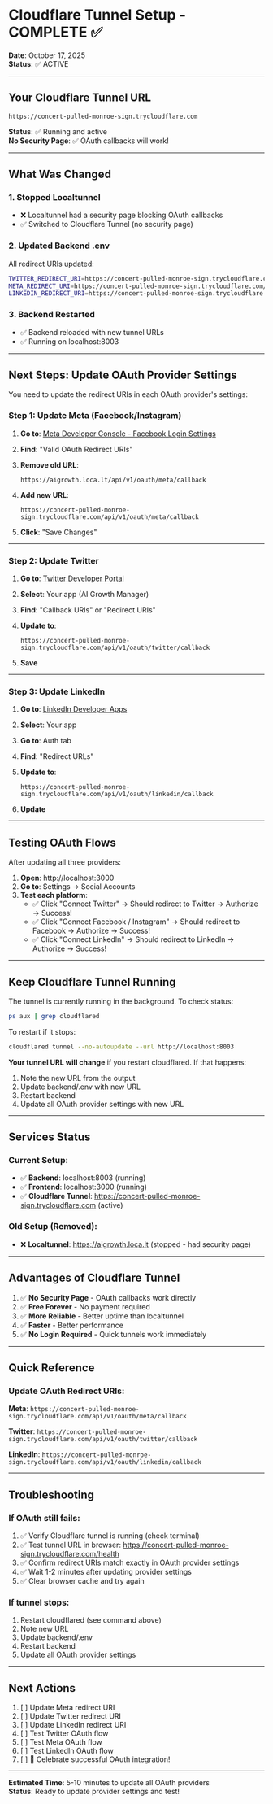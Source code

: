 # Cloudflare Tunnel Setup - COMPLETE ✅

**Date**: October 17, 2025  
**Status**: ✅ ACTIVE

---

## Your Cloudflare Tunnel URL

```
https://concert-pulled-monroe-sign.trycloudflare.com
```

**Status**: ✅ Running and active  
**No Security Page**: ✅ OAuth callbacks will work!

---

## What Was Changed

### 1. Stopped Localtunnel
- ❌ Localtunnel had a security page blocking OAuth callbacks
- ✅ Switched to Cloudflare Tunnel (no security page)

### 2. Updated Backend .env
All redirect URIs updated:

```bash
TWITTER_REDIRECT_URI=https://concert-pulled-monroe-sign.trycloudflare.com/api/v1/oauth/twitter/callback
META_REDIRECT_URI=https://concert-pulled-monroe-sign.trycloudflare.com/api/v1/oauth/meta/callback
LINKEDIN_REDIRECT_URI=https://concert-pulled-monroe-sign.trycloudflare.com/api/v1/oauth/linkedin/callback
```

### 3. Backend Restarted
- ✅ Backend reloaded with new tunnel URLs
- ✅ Running on localhost:8003

---

## Next Steps: Update OAuth Provider Settings

You need to update the redirect URIs in each OAuth provider's settings:

### Step 1: Update Meta (Facebook/Instagram)

1. **Go to**: [Meta Developer Console - Facebook Login Settings](https://developers.facebook.com/apps/4284592478453354/fb-login/settings/)

2. **Find**: "Valid OAuth Redirect URIs"

3. **Remove old URL**:
   ```
   https://aigrowth.loca.lt/api/v1/oauth/meta/callback
   ```

4. **Add new URL**:
   ```
   https://concert-pulled-monroe-sign.trycloudflare.com/api/v1/oauth/meta/callback
   ```

5. **Click**: "Save Changes"

---

### Step 2: Update Twitter

1. **Go to**: [Twitter Developer Portal](https://developer.twitter.com/en/portal/projects-and-apps)

2. **Select**: Your app (AI Growth Manager)

3. **Find**: "Callback URIs" or "Redirect URIs"

4. **Update to**:
   ```
   https://concert-pulled-monroe-sign.trycloudflare.com/api/v1/oauth/twitter/callback
   ```

5. **Save**

---

### Step 3: Update LinkedIn

1. **Go to**: [LinkedIn Developer Apps](https://www.linkedin.com/developers/apps)

2. **Select**: Your app

3. **Go to**: Auth tab

4. **Find**: "Redirect URLs"

5. **Update to**:
   ```
   https://concert-pulled-monroe-sign.trycloudflare.com/api/v1/oauth/linkedin/callback
   ```

6. **Update**

---

## Testing OAuth Flows

After updating all three providers:

1. **Open**: http://localhost:3000
2. **Go to**: Settings → Social Accounts
3. **Test each platform**:
   - ✅ Click "Connect Twitter" → Should redirect to Twitter → Authorize → Success!
   - ✅ Click "Connect Facebook / Instagram" → Should redirect to Facebook → Authorize → Success!
   - ✅ Click "Connect LinkedIn" → Should redirect to LinkedIn → Authorize → Success!

---

## Keep Cloudflare Tunnel Running

The tunnel is currently running in the background. To check status:

```bash
ps aux | grep cloudflared
```

To restart if it stops:

```bash
cloudflared tunnel --no-autoupdate --url http://localhost:8003
```

**Your tunnel URL will change** if you restart cloudflared. If that happens:
1. Note the new URL from the output
2. Update backend/.env with new URL
3. Restart backend
4. Update all OAuth provider settings with new URL

---

## Services Status

### Current Setup:
- ✅ **Backend**: localhost:8003 (running)
- ✅ **Frontend**: localhost:3000 (running)
- ✅ **Cloudflare Tunnel**: https://concert-pulled-monroe-sign.trycloudflare.com (active)

### Old Setup (Removed):
- ❌ **Localtunnel**: https://aigrowth.loca.lt (stopped - had security page)

---

## Advantages of Cloudflare Tunnel

1. ✅ **No Security Page** - OAuth callbacks work directly
2. ✅ **Free Forever** - No payment required
3. ✅ **More Reliable** - Better uptime than localtunnel
4. ✅ **Faster** - Better performance
5. ✅ **No Login Required** - Quick tunnels work immediately

---

## Quick Reference

### Update OAuth Redirect URIs:

**Meta**: `https://concert-pulled-monroe-sign.trycloudflare.com/api/v1/oauth/meta/callback`

**Twitter**: `https://concert-pulled-monroe-sign.trycloudflare.com/api/v1/oauth/twitter/callback`

**LinkedIn**: `https://concert-pulled-monroe-sign.trycloudflare.com/api/v1/oauth/linkedin/callback`

---

## Troubleshooting

### If OAuth still fails:
1. ✅ Verify Cloudflare tunnel is running (check terminal)
2. ✅ Test tunnel URL in browser: https://concert-pulled-monroe-sign.trycloudflare.com/health
3. ✅ Confirm redirect URIs match exactly in OAuth provider settings
4. ✅ Wait 1-2 minutes after updating provider settings
5. ✅ Clear browser cache and try again

### If tunnel stops:
1. Restart cloudflared (see command above)
2. Note new URL
3. Update backend/.env
4. Restart backend
5. Update all OAuth provider settings

---

## Next Actions

1. [ ] Update Meta redirect URI
2. [ ] Update Twitter redirect URI  
3. [ ] Update LinkedIn redirect URI
4. [ ] Test Twitter OAuth flow
5. [ ] Test Meta OAuth flow
6. [ ] Test LinkedIn OAuth flow
7. [ ] 🎉 Celebrate successful OAuth integration!

---

**Estimated Time**: 5-10 minutes to update all OAuth providers  
**Status**: Ready to update provider settings and test!
